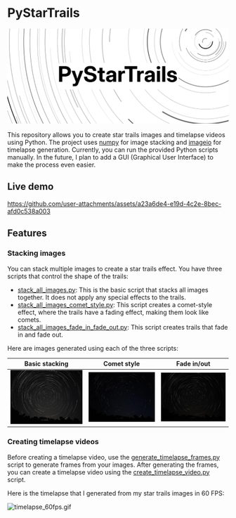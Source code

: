 # PyStarTrails

![Thumbnail](./images/thumbnail.jpg)

This repository allows you to create star trails images and timelapse videos using Python. The project uses [numpy](https://github.com/numpy/numpy) for image stacking and [imageio](https://github.com/imageio/imageio) for timelapse generation. Currently, you can run the provided Python scripts manually. In the future, I plan to add a GUI (Graphical User Interface) to make the process even easier.

## Live demo

https://github.com/user-attachments/assets/a23a6de4-e19d-4c2e-8bec-afd0c538a003

## Features

### Stacking images

You can stack multiple images to create a star trails effect. You have three scripts that control the shape of the trails:

- [stack_all_images.py](./stack_all_images.py): This is the basic script that stacks all images together. It does not apply any special effects to the trails.
- [stack_all_images_comet_style.py](./stack_all_images_comet_style.py): This script creates a comet-style effect, where the trails have a fading effect, making them look like comets.
- [stack_all_images_fade_in_fade_out.py](./stack_all_images_fade_in_fade_out.py): This script creates trails that fade in and fade out.

Here are images generated using each of the three scripts:

| Basic stacking | Comet style | Fade in/out |
|:--------------:|:-----------:|:-----------:|
| ![stacked_star_trails.jpg](./images/stacked_star_trails.jpg) | ![stacked_star_trails_comet_style.jpg](./images/stacked_star_trails_comet_style.jpg) | ![stacked_star_trails_fade_in_out.jpg](./images/stacked_star_trails_fade_in_out.jpg) |

### Creating timelapse videos

Before creating a timelapse video, use the [generate_timelapse_frames.py](./generate_timelapse_frames.py) script to generate frames from your images. After generating the frames, you can create a timelapse video using the [create_timelapse_video.py](./create_timelapse_video.py) script.

Here is the timelapse that I generated from my star trails images in 60 FPS:

![timelapse_60fps.gif](./images/timelapse_60fps.gif)
